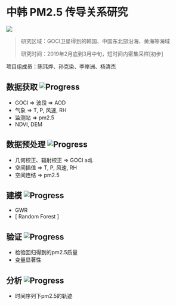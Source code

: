 # 中韩 PM2.5 传导关系研究
![](https://img.shields.io/badge/build-processing-brightgreen.svg)


> 研究区域：GOCI卫星得到的韩国、中国东北部沿海、黄海等海域
>
> 研究时间：2019年2月底到3月中旬，短时间内密集采样[初步]

项目组成员：陈玮烨、孙克染、李岸洲、杨清杰
## 数据获取  ![Progress](http://progressed.io/bar/5)
+ GOCI => 波段 => AOD
+ 气象 => T, P, 风速, RH
+ 监测站 => pm2.5
+ NDVI, DEM

## 数据预处理  ![Progress](http://progressed.io/bar/5)
+ 几何校正、辐射校正 => GOCI adj.
+ 空间插值 => T, P, 风速, RH
+ 空间连结 => pm2.5

## 建模  ![Progress](http://progressed.io/bar/5)
+ GWR
+ [ Random Forest ]

## 验证  ![Progress](http://progressed.io/bar/5)
+ 检验回归得到的pm2.5质量
+ 变量显著性

## 分析  ![Progress](http://progressed.io/bar/5)
+ 时间序列下pm2.5的轨迹


